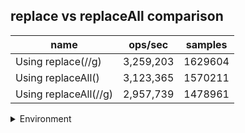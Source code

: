 ## replace vs replaceAll comparison

|name|ops/sec|samples|
|-|-|-|
|Using replace(//g)|3,259,203|1629604|
|Using replaceAll()|3,123,365|1570211|
|Using replaceAll(//g)|2,957,739|1478961|


<details>
<summary>Environment</summary>

* __Machine:__ linux x64 | 4 vCPUs | 7.6GB Mem
* __Run:__ Thu Sep 04 2025 19:05:47 GMT+0000 (Coordinated Universal Time)
* __Node:__ `v23.11.0`
</details>

<!--
{"environment":{"platform":"linux","arch":"x64","cpus":4,"totalMemory":7.597843170166016},"benchmarks":[{"name":"Using replace(//g)","samples":1629604,"opsSec":3259203.0720849545},{"name":"Using replaceAll()","samples":1570211,"opsSec":3123365.1778292675},{"name":"Using replaceAll(//g)","samples":1478961,"opsSec":2957739.826888582}]}-->
